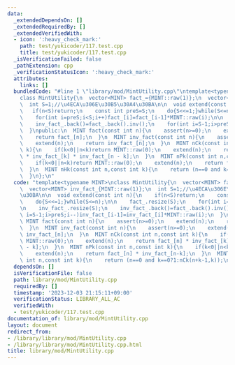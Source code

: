 ```yaml
---
data:
  _extendedDependsOn: []
  _extendedRequiredBy: []
  _extendedVerifiedWith:
  - icon: ':heavy_check_mark:'
    path: test/yukicoder/117.test.cpp
    title: test/yukicoder/117.test.cpp
  _isVerificationFailed: false
  _pathExtension: cpp
  _verificationStatusIcon: ':heavy_check_mark:'
  attributes:
    links: []
  bundledCode: "#line 1 \"library/mod/MintUtility.cpp\"\ntemplate<typename MINT>\n\
    class MintUtility{\n  vector<MINT> fact_={MINT::raw(1)};\n  vector<MINT> inv_fact_{MINT::raw(1)};\n\
    \  int S=1;//\u4ECA\u306E\u30B5\u30A4\u30BA\n\n  void extend(const int n){\n \
    \   if(n<S)return;\n    const int preS=S;\n    do{S<<=1;}while(S<=n);\n\n    fact_.resize(S);\n\
    \    for(int i=preS;i<S;i++)fact_[i]=fact_[i-1]*MINT::raw(i);\n\n    inv_fact_.resize(S);\n\
    \    inv_fact_.back()=fact_.back().inv();\n    for(int i=S-1;i>preS;i--)inv_fact_[i-1]=inv_fact_[i]*MINT::raw(i);\n\
    \  }\npublic:\n  MINT fact(const int n){\n    assert(n>=0);\n    extend(n);\n\
    \    return fact_[n];\n  }\n  MINT inv_fact(const int n){\n    assert(n>=0);\n\
    \    extend(n);\n    return inv_fact_[n];\n  }\n  MINT nCk(const int n,const int\
    \ k){\n    if(k<0||n<k)return MINT::raw(0);\n    extend(n);\n    return fact_[n]\
    \ * inv_fact_[k] * inv_fact_[n - k];\n  }\n  MINT nPk(const int n,const int k){\n\
    \    if(k<0||n<k)return MINT::raw(0);\n    extend(n);\n    return fact_[n] * inv_fact_[n-k];\n\
    \  }\n  MINT nHk(const int n,const int k){\n    return (n==0 and k==0?1:nCk(n+k-1,k));\n\
    \  }\n};\n"
  code: "template<typename MINT>\nclass MintUtility{\n  vector<MINT> fact_={MINT::raw(1)};\n\
    \  vector<MINT> inv_fact_{MINT::raw(1)};\n  int S=1;//\u4ECA\u306E\u30B5\u30A4\
    \u30BA\n\n  void extend(const int n){\n    if(n<S)return;\n    const int preS=S;\n\
    \    do{S<<=1;}while(S<=n);\n\n    fact_.resize(S);\n    for(int i=preS;i<S;i++)fact_[i]=fact_[i-1]*MINT::raw(i);\n\
    \n    inv_fact_.resize(S);\n    inv_fact_.back()=fact_.back().inv();\n    for(int\
    \ i=S-1;i>preS;i--)inv_fact_[i-1]=inv_fact_[i]*MINT::raw(i);\n  }\npublic:\n \
    \ MINT fact(const int n){\n    assert(n>=0);\n    extend(n);\n    return fact_[n];\n\
    \  }\n  MINT inv_fact(const int n){\n    assert(n>=0);\n    extend(n);\n    return\
    \ inv_fact_[n];\n  }\n  MINT nCk(const int n,const int k){\n    if(k<0||n<k)return\
    \ MINT::raw(0);\n    extend(n);\n    return fact_[n] * inv_fact_[k] * inv_fact_[n\
    \ - k];\n  }\n  MINT nPk(const int n,const int k){\n    if(k<0||n<k)return MINT::raw(0);\n\
    \    extend(n);\n    return fact_[n] * inv_fact_[n-k];\n  }\n  MINT nHk(const\
    \ int n,const int k){\n    return (n==0 and k==0?1:nCk(n+k-1,k));\n  }\n};"
  dependsOn: []
  isVerificationFile: false
  path: library/mod/MintUtility.cpp
  requiredBy: []
  timestamp: '2023-12-03 21:15:11+09:00'
  verificationStatus: LIBRARY_ALL_AC
  verifiedWith:
  - test/yukicoder/117.test.cpp
documentation_of: library/mod/MintUtility.cpp
layout: document
redirect_from:
- /library/library/mod/MintUtility.cpp
- /library/library/mod/MintUtility.cpp.html
title: library/mod/MintUtility.cpp
---
```

